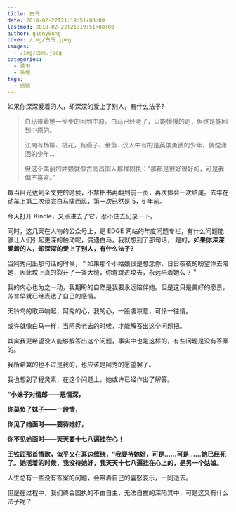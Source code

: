 ```yaml
---
title: 白马
date: 2018-02-22T21:19:51+08:00
lastmod: 2018-02-22T21:19:51+08:00
author: g1eny0ung
cover: /img/白马.jpeg
images:
  - /img/白马.jpeg
categories:
  - 读书
  - 杂想
tags:
  - 感悟
---
```


如果你深深爱着的人，却深深的爱上了别人，有什么法子?

<!--more-->

> 白马带着她一步步的回到中原。白马已经老了，只能慢慢的走，但终是能回到中原的。
>
> 江南有杨柳、桃花，有燕子、金鱼...汉人中有的是英俊勇武的少年，倜傥潇洒的少年...
>
> 但这个美丽的姑娘就像古高昌国人那样固执：“那都是很好很好的，可是我偏不喜欢。”

每当目光达到全文完的时候，不禁把书再翻到前一页，再次体会一次结尾。去年在动车上第二次读完白马啸西风，第一次已然是 5，6 年前。

今天打开 Kindle，又点进去了它，忍不住去记录一下。

同时，这几天在人物的公众号上，是 EDGE 网站的年度问题专栏，有什么问题能够让人们引起更深的触动呢，偶遇白马，我就想到了那句话，
是的，**如果你深深爱着的人，却深深的爱上了别人，有什么法子?**

当阿秀问出那句话的时候，＂如果那个小姑娘很是想念你，日日夜夜的盼望你去陪她，因此坟上真的裂开了一条大缝，你肯跳进坟去，永远陪着她么？＂

我的内心也为之一动，我期盼的自然是我要永远陪伴她。但是这只是美好的愿景，苏普早就已经表达了自己的感情。

天铃鸟的歌声响起，阿秀的心，我的心，一股凄凉意，可怜一往情。

或许就像白马一样，当阿秀老去的时候，才能解答出这个问题把。

其实我更希望没人能够解答出这个问题，事实中也是这样的，有些问题是没有答案的。

我所希冀的也不过是我的，也应该是阿秀的愿望罢了。

我也想到了程灵素，在这个问题上，她或许已经作出了解答。

**“小妹子对情郎——恩情深，**

**你莫负了妹子——一段情，**

**你见了她面时——要待她好，**

**你不见她面时——天天要十七八遍挂在心！**

**王铁匠那首情歌，似乎又在耳边缠绕，“我要待她好，可是……可是……她已经死了。她活着的时候，我没待她好，我天天十七八遍挂在心上的，是另一个姑娘。**

人生总有一些没有答案的问题，会带着自己的喜怒哀乐，一同逝去。

但是在过程中，我们终会固执的不由自主，无法自拔的深陷其中，可是这又有什么法子呢？

